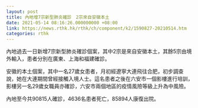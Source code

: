 ```yaml
---
layout: post
title: 內地增7宗新型肺炎確診　2宗來自安徽本土
date: 2021-05-14 08:16:26.000000000 +08:00
link: https://news.rthk.hk/rthk/ch/component/k2/1590827-20210514.htm
categories: rthk
---
```


內地過去一日新增7宗新型肺炎確診個案，其中2宗是來自安徽本土，其餘5宗由境外輸入，患者分別在廣東、上海和福建確診。

安徽的本土個案，其中一名27歲女患者，月初經遼寧大連飛往合肥，初步調查說，她在大連期間曾經接觸入境人士。這名患者之後在六安市一個影樓進行培訓，影樓另一名29歲女職員亦確診，六安市兩個地區的疫情風險等級上升為中風險。

內地至今共90815人確診，4636名患者死亡，85894人康復出院。
